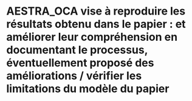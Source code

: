 # AESTRA_OCA vise à reproduire les résultats obtenu dans le papier : et améliorer leur compréhension en documentant le processus, éventuellement proposé des améliorations / vérifier les limitations du modèle du papier
